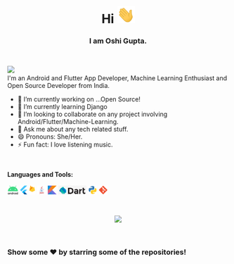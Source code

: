 <h1 align="center">Hi <img src="https://raw.githubusercontent.com/ABSphreak/ABSphreak/master/gifs/Hi.gif" width="40px" /></h1>
<h3 align="center">I am Oshi Gupta.</h3> 

<br/>

![](https://visitor-badge.glitch.me/badge?page_id=oshi36.oshi36)<br/>
 I'm an Android and Flutter App Developer, Machine Learning Enthusiast and Open Source Developer from India.
<br />

- 🔭 I’m currently working on ...Open Source!
- 🌱 I’m currently learning Django
- 👯 I’m looking to collaborate on any project involving Android/Flutter/Machine-Learning.
- 💬 Ask me about any tech related stuff.
- 😄 Pronouns: She/Her.
- ⚡ Fun fact: I love listening music.

<br/>


**Languages and Tools:**  
<br/>
<code><img src="https://github.com/oshi36/oshi36/blob/main/tools_icons/android.png" height="20"></code>
<code><img src="https://github.com/oshi36/oshi36/blob/main/tools_icons/flutter.png" height="20"></code>
<code><img src="https://github.com/oshi36/oshi36/blob/main/tools_icons/firebase.png" height="20" width="15"></code>
<code><img src="https://github.com/oshi36/oshi36/blob/main/tools_icons/java.png" height="20"></code>
<code><img src="https://github.com/oshi36/oshi36/blob/main/tools_icons/kotlin.jfif" height="20"></code>
<code><img src="https://github.com/oshi36/oshi36/blob/main/tools_icons/dart.png" height="20"></code>
<code><img src="https://github.com/oshi36/oshi36/blob/main/tools_icons/python.png" height="20"></code>
<code><img src="https://github.com/oshi36/oshi36/blob/main/tools_icons/git.png" height="20"></code>

<br/>
<p align="center">
  <img src="https://github-readme-stats-five-lyart.vercel.app/api?username=oshi36&theme=react&show_icons=true">
</p>

<br/>



### Show some ❤️ by starring some of the repositories!
